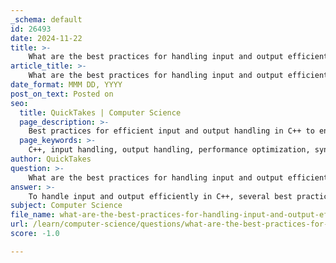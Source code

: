 ```yaml
---
_schema: default
id: 26493
date: 2024-11-22
title: >-
    What are the best practices for handling input and output efficiently in C++?
article_title: >-
    What are the best practices for handling input and output efficiently in C++?
date_format: MMM DD, YYYY
post_on_text: Posted on
seo:
  title: QuickTakes | Computer Science
  page_description: >-
    Best practices for efficient input and output handling in C++ to enhance the performance of applications, especially in competitive programming scenarios.
  page_keywords: >-
    C++, input handling, output handling, performance optimization, synchronization, scanf, printf, stringstream, buffered I/O, memory-mapped files, error handling, profiling
author: QuickTakes
question: >-
    What are the best practices for handling input and output efficiently in C++?
answer: >-
    To handle input and output efficiently in C++, several best practices can be employed. These practices are particularly important in scenarios such as competitive programming, where execution speed is critical. Here are some key strategies:\n\n1. **Disable Synchronization with C Standard Streams**: By default, C++ standard streams (`cin`, `cout`) are synchronized with C standard streams (`stdin`, `stdout`). This can introduce unnecessary overhead. To disable this synchronization, use:\n   ```cpp\n   ios_base::sync_with_stdio(false);\n   cin.tie(NULL);\n   ```\n\n2. **Use Faster Input/Output Functions**: For integer input, prefer `scanf` over `cin`, and for character input, use `read`. For output, `printf` is generally faster than `cout`. This is especially useful in performance-critical applications.\n\n3. **Minimize Use of `endl`**: Instead of using `endl`, which flushes the output buffer, use `"\n"` to insert a newline without flushing. This can significantly reduce the time spent on output operations.\n\n4. **Utilize String Streams**: The `stringstream` class allows for efficient manipulation of strings in memory. It can be used for both input and output operations, which can be faster than using standard input/output streams for string data.\n\n5. **Employ Buffered I/O**: While unbuffered I/O can be faster in some cases, buffered I/O is generally more efficient for larger data sets. Use `fstream` for file I/O operations, which provides buffered access to files.\n\n6. **Consider Memory-Mapped Files**: For large files, memory-mapped files can provide a performance boost by allowing the program to access file contents as if they were part of the memory.\n\n7. **Error Handling**: Implement robust error handling to manage edge cases and ensure that your program can handle unexpected input gracefully. This can prevent crashes and improve the overall reliability of your I/O operations.\n\n8. **Profile Your Code**: Always profile your I/O operations to identify bottlenecks. This will help you understand where optimizations are most needed.\n\nBy following these best practices, you can significantly enhance the performance of your C++ applications, especially in scenarios where input and output operations are a critical part of the program's execution. Mastering these techniques will lead to more efficient and responsive applications.
subject: Computer Science
file_name: what-are-the-best-practices-for-handling-input-and-output-efficiently-in-c.md
url: /learn/computer-science/questions/what-are-the-best-practices-for-handling-input-and-output-efficiently-in-c
score: -1.0

---
```


&nbsp;